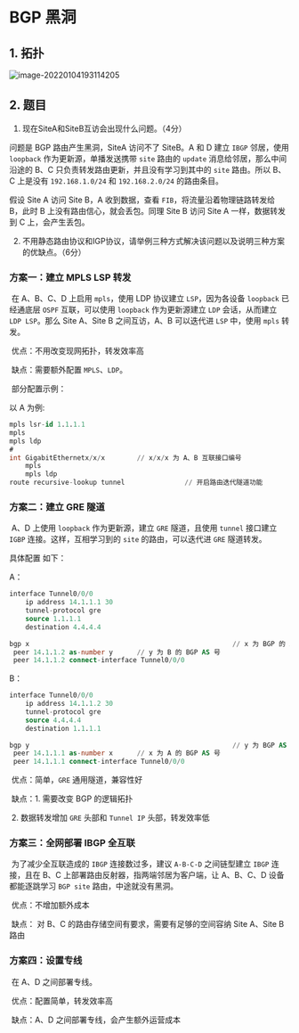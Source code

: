 # BGP 黑洞

## 1. 拓扑

![image-20220104193114205](https://s2.loli.net/2022/01/04/H5jv9U4lSgea6nq.png)

## 2. 题目

1. 现在SiteA和SiteB互访会出现什么问题。（4分）

问题是 BGP 路由产生黑洞，SiteA 访问不了 SiteB。A 和 D 建立 `IBGP` 邻居，使用 `loopback` 作为更新源，单播发送携带 `site` 路由的 `update` 消息给邻居，那么中间沿途的 B、C 只负责转发路由更新，并且没有学习到其中的 `site` 路由。所以 B、C 上是没有 `192.168.1.0/24` 和 `192.168.2.0/24` 的路由条目。

假设 Site A 访问 Site B，A 收到数据，查看 `FIB`，将流量沿着物理链路转发给 B，此时 B 上没有路由信心，就会丢包。同理 Site B 访问 Site A 一样，数据转发到 C 上，会产生丢包。

2. 不用静态路由协议和IGP协议，请举例三种方式解决该问题以及说明三种方案的优缺点。（6分）

### 方案一：建立 MPLS LSP 转发

​	在 A、B、C、D 上启用 `mpls`，使用 LDP 协议建立 `LSP`，因为各设备 `loopback` 已经通底层 `OSPF` 互联，可以使用 `loopback` 作为更新源建立 `LDP` 会话，从而建立 `LDP LSP`。那么 Site A、Site B 之间互访，A、B 可以迭代进 `LSP` 中，使用 `mpls` 转发。

​	优点：不用改变现网拓扑，转发效率高

​	缺点：需要额外配置 `MPLS`、`LDP`。

​	部分配置示例：

以 A 为例:

```sql
mpls lsr-id 1.1.1.1
mpls
mpls ldp
#
int GigabitEthernetx/x/x		// x/x/x 为 A、B 互联接口编号
	mpls
	mpls ldp
route recursive-lookup tunnel				// 开启路由迭代隧道功能
```

### 方案二：建立 GRE 隧道

​	A、D 上使用 `loopback` 作为更新源，建立 `GRE` 隧道，且使用 `tunnel` 接口建立  `IGBP` 连接。这样，互相学习到的 `site` 的路由，可以迭代进 `GRE` 隧道转发。

具体配置 如下：

A：

```sql
interface Tunnel0/0/0
	ip address 14.1.1.1 30
	tunnel-protocol gre
	source 1.1.1.1
	destination 4.4.4.4
	
bgp x													// x 为 BGP 的 AS 号
 peer 14.1.1.2 as-number y		// y 为 B 的 BGP AS 号
 peer 14.1.1.2 connect-interface Tunnel0/0/0

```

B：

```sql
interface Tunnel0/0/0
	ip address 14.1.1.2 30
	tunnel-protocol gre
	source 4.4.4.4
	destination 1.1.1.1
	
bgp y													// y 为 BGP AS 号
 peer 14.1.1.1 as-number x		// x 为 A 的 BGP AS 号		
 peer 14.1.1.1 connect-interface Tunnel0/0/0

```

​	优点：简单，`GRE` 通用隧道，兼容性好

​	缺点：1. 需要改变 BGP 的逻辑拓扑

​				   2. 数据转发增加 `GRE` 头部和 `Tunnel IP` 头部，转发效率低

### 方案三：全网部署 IBGP 全互联

​	为了减少全互联造成的 `IBGP` 连接数过多，建议 `A-B-C-D` 之间链型建立 `IBGP` 连接，且在 B、C 上部署路由反射器，指两端邻居为客户端，让 A、B、C、D 设备都能逐跳学习 `BGP site` 路由，中途就没有黑洞。

​	优点：不增加额外成本

​	缺点：  对 B、C 的路由存储空间有要求，需要有足够的空间容纳 Site A、Site B 路由

### 方案四：设置专线

​	在 A、D 之间部署专线。

​	优点：配置简单，转发效率高

​	缺点：A、D 之间部署专线，会产生额外运营成本